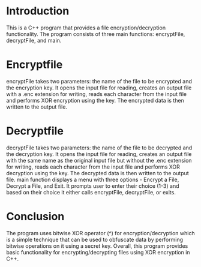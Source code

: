 # Introduction
This is a C++ program that provides a file encryption/decryption functionality.
The program consists of three main functions: encryptFile, decryptFile, and main.
# Encryptfile
encryptFile takes two parameters: the name of the file to be encrypted and the encryption key. It opens the input file for reading, creates an output file with a .enc extension for writing, reads each character from the input file and performs XOR encryption using the key. The encrypted data is then written to the output file.
# Decryptfile
decryptFile takes two parameters: the name of the file to be decrypted and the decryption key. It opens the input file for reading, creates an output file with the same name as the original input file but without the .enc extension for writing, reads each character from the input file and performs XOR decryption using the key. The decrypted data is then written to the output file.
main function displays a menu with three options - Encrypt a File, Decrypt a File, and Exit. It prompts user to enter their choice (1-3) and based on their choice it either calls encryptFile, decryptFile, or exits.
# Conclusion
The program uses bitwise XOR operator (^) for encryption/decryption which is a simple technique that can be used to obfuscate data by performing bitwise operations on it using a secret key.
Overall, this program provides basic functionality for encrypting/decrypting files using XOR encryption in C++.
